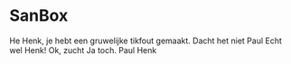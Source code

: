 # SanBox
He Henk, je hebt een gruwelijke tikfout gemaakt.
Dacht het niet Paul
Echt wel Henk!
Ok, zucht
Ja toch.
Paul
Henk
